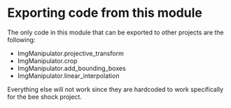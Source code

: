 # Exporting code from this module

The only code in this module that can be exported to other projects are the following:
- ImgManipulator.projective_transform
- ImgManipulator.crop
- ImgManipulator.add_bounding_boxes
- ImgManipulator.linear_interpolation

Everything else will not work since they are hardcoded to work specifically for the bee shock project.
